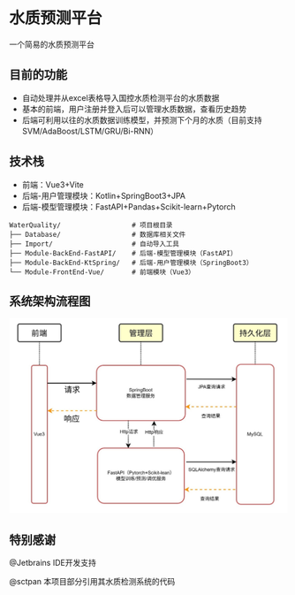 # 水质预测平台
一个简易的水质预测平台

## 目前的功能
- 自动处理并从excel表格导入国控水质检测平台的水质数据
- 基本的前端，用户注册并登入后可以管理水质数据，查看历史趋势
- 后端可利用以往的水质数据训练模型，并预测下个月的水质（目前支持SVM/AdaBoost/LSTM/GRU/Bi-RNN）


## 技术栈
- 前端：Vue3+Vite
- 后端-用户管理模块：Kotlin+SpringBoot3+JPA
- 后端-模型管理模块：FastAPI+Pandas+Scikit-learn+Pytorch

```plaintext
WaterQuality/                  # 项目根目录
├── Database/                  # 数据库相关文件
├── Import/                    # 自动导入工具
├── Module-BackEnd-FastAPI/    # 后端-模型管理模块（FastAPI）
├── Module-BackEnd-KtSpring/   # 后端-用户管理模块（SpringBoot3）
└── Module-FrontEnd-Vue/       # 前端模块（Vue3）
```

## 系统架构流程图
![系统架构流程图](Flow.jpg)

## 特别感谢
@Jetbrains IDE开发支持

@sctpan 本项目部分引用其水质检测系统的代码